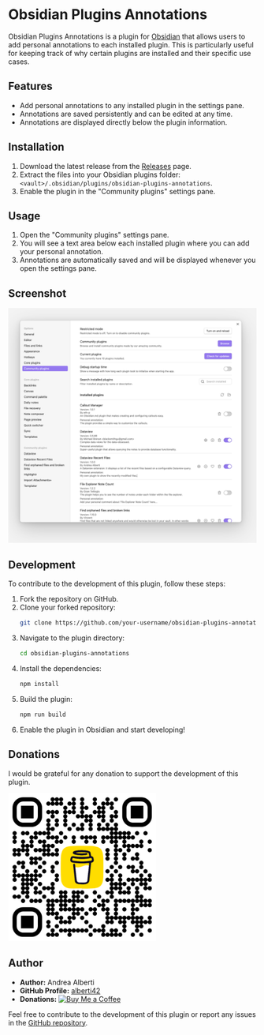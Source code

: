 # Obsidian Plugins Annotations

Obsidian Plugins Annotations is a plugin for [Obsidian](https://obsidian.md) that allows users to add personal annotations to each installed plugin. This is particularly useful for keeping track of why certain plugins are installed and their specific use cases.

## Features

- Add personal annotations to any installed plugin in the settings pane.
- Annotations are saved persistently and can be edited at any time.
- Annotations are displayed directly below the plugin information.

## Installation

1. Download the latest release from the [Releases](https://github.com/alberti42/obsidian-plugins-annotations/releases) page.
2. Extract the files into your Obsidian plugins folder: `<vault>/.obsidian/plugins/obsidian-plugins-annotations`.
3. Enable the plugin in the "Community plugins" settings pane.

## Usage

1. Open the "Community plugins" settings pane.
2. You will see a text area below each installed plugin where you can add your personal annotation.
3. Annotations are automatically saved and will be displayed whenever you open the settings pane.

## Screenshot

![Screenshot of the setting pane showing installed plugins with annotations by the user](docs/images/screenshot.jpg)

## Development

To contribute to the development of this plugin, follow these steps:

1. Fork the repository on GitHub.
2. Clone your forked repository:
   ```sh
   git clone https://github.com/your-username/obsidian-plugins-annotations.git
   ```
3. Navigate to the plugin directory:
   ```sh
   cd obsidian-plugins-annotations
   ```
4. Install the dependencies:
   ```sh
   npm install
   ```
5. Build the plugin:
   ```sh
   npm run build
   ```
6. Enable the plugin in Obsidian and start developing!

## Donations
I would be grateful for any donation to support the development of this plugin.

[<img src="docs/images/buy_me_coffee.png" width=300 alt="Buy Me a Coffee QR Code"/>](https://buymeacoffee.com/alberti)

## Author
- **Author:** Andrea Alberti
- **GitHub Profile:** [alberti42](https://github.com/alberti42)
- **Donations:** [![Buy Me a Coffee](https://img.shields.io/badge/Donate-Buy%20Me%20a%20Coffee-orange)](https://buymeacoffee.com/alberti)

Feel free to contribute to the development of this plugin or report any issues in the [GitHub repository](https://github.com/alberti42/obsidian-plugins-annotations/issues).
